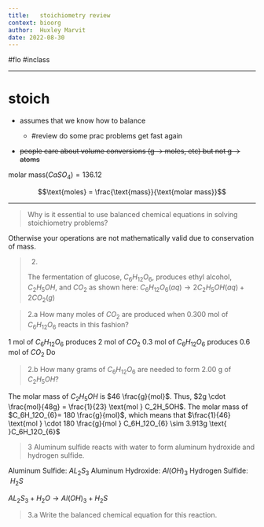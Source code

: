 ```yaml
---
title:   stoichiometry review
context: bioorg
author:  Huxley Marvit
date: 2022-08-30
---
```


#flo #inclass 

***

# stoich
- assumes that we know how to balance
	- #review do some prac problems get fast again

- ~~people care about volume conversions (g → moles, etc) but not g → atoms~~


$\text{molar mass}(CaSO_{4})= 136.12$

$$\text{moles} = \frac{\text{mass}}{\text{molar mass}}$$

***

> Why is it essential to use balanced chemical equations in solving stoichiometry problems?

Otherwise your operations are not mathematically valid due to conservation of mass.

> 2.
> The fermentation of glucose, $C_6H_12O_6$, produces ethyl alcohol, $C_2H_5OH$, and $CO_2$ as shown here:
> $C_6H_12O_6 (aq) \to 2 C_2H_5OH(aq) + 2 CO_2 (g)$

> 2.a How many moles of $CO_2$ are produced when 0.300 mol of $C_6H_12O_6$ reacts in this fashion?

1 mol of $C_{6}H_{12}O_{6}$ produces 2 mol of $CO_2$
0.3 mol of $C_{6}H_{12}O_{6}$ produces 0.6 mol of $CO_2$
Do 
>2.b How many grams of $C_6H_12O_6$ are needed to form 2.00 g of $C_2H_5OH$?

The molar mass of $C_2H_5OH$ is $46 \frac{g}{mol}$. Thus, $2g \cdot \frac{mol}{48g} = \frac{1}{23} \text{mol } C_2H_5OH$. The molar mass of $C_6H_12O_{6}= 180 \frac{g}{mol}$, which means that $\frac{1}{46} \text{mol } \cdot 180 \frac{g}{mol }  C_6H_12O_{6} \sim 3.913g \text{ }C_6H_12O_{6}$

> 3 Aluminum sulfide reacts with water to form aluminum hydroxide and hydrogen sulfide.

Aluminum Sulfide: $AL_2S_3$
Aluminum Hydroxide: $Al(OH)_3$
Hydrogen Sulfide:  $H_2S$

$AL_2S_{3} + H_{2}O \to Al(OH)_{3}+ H_2S$

> 3.a Write the balanced chemical equation for this reaction.

















